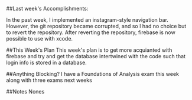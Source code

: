 ##Last week's Accomplishments:

In the past week, I implemented an instagram-style navigation bar. However, the git repository became corrupted, and so I had no choice but to revert the repository. After reverting the repository, firebase is now possible to use with xcode.

##This Week's Plan
This week's plan is to get more acquianted with firebase and try and get the database intertwined with the code such that login info is stored in a database.

##Anything Blocking?
I have a Foundations of Analysis exam this week along with three exams next weeks

##Notes
Nones